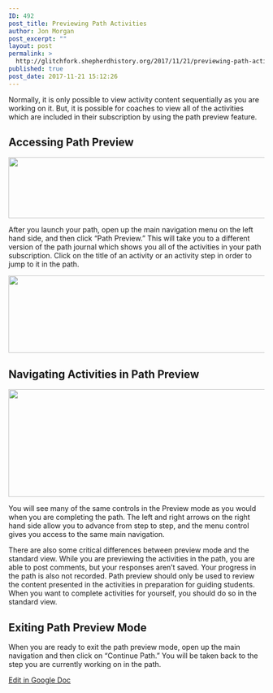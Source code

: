 ```yaml
---
ID: 492
post_title: Previewing Path Activities
author: Jon Morgan
post_excerpt: ""
layout: post
permalink: >
  http://glitchfork.shepherdhistory.org/2017/11/21/previewing-path-activities/
published: true
post_date: 2017-11-21 15:12:26
---
```

Normally, it is only possible to view activity content sequentially as you are working on it. But, it is possible for coaches to view all of the activities which are included in their subscription by using the path preview feature.
<h2>Accessing Path Preview</h2>
<img title="" src="http://eduguideinsiders.shepherdhistory.org/wp-content/uploads/2017/11/null.png" alt="" width="624" height="120" />

After you launch your path, open up the main navigation menu on the left hand side, and then click “Path Preview.” This will take you to a different version of the path journal which shows you all of the activities in your path subscription. Click on the title of an activity or an activity step in order to jump to it in the path.

<img title="" src="http://eduguideinsiders.shepherdhistory.org/wp-content/uploads/2017/11/null-1.png" alt="" width="624" height="152" />
<h2>Navigating Activities in Path Preview</h2>
<img title="" src="http://eduguideinsiders.shepherdhistory.org/wp-content/uploads/2017/11/null-2.png" alt="" width="624" height="212" />

You will see many of the same controls in the Preview mode as you would when you are completing the path. The left and right arrows on the right hand side allow you to advance from step to step, and the menu control gives you access to the same main navigation.

There are also some critical differences between preview mode and the standard view. While you are previewing the activities in the path, you are able to post comments, but your responses aren’t saved. Your progress in the path is also not recorded. Path preview should only be used to review the content presented in the activities in preparation for guiding students. When you want to complete activities for yourself, you should do so in the standard view.
<h2>Exiting Path Preview Mode</h2>
When you are ready to exit the path preview mode, open up the main navigation and then click on “Continue Path.” You will be taken back to the step you are currently working on in the path.

<a href="https://docs.google.com/document/d/1EJRWn7kkKC_66HGtg0xa-xfVhVOVw8P6HEAWpANBUVY/edit?usp=sharing">Edit in Google Doc</a>